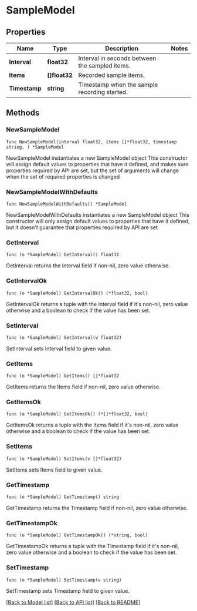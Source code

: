 # SampleModel

## Properties

Name | Type | Description | Notes
------------ | ------------- | ------------- | -------------
**Interval** | **float32** | Interval in seconds between the sampled items. | 
**Items** | **[]float32** | Recorded sample items. | 
**Timestamp** | **string** | Timestamp when the sample recording started. | 

## Methods

### NewSampleModel

`func NewSampleModel(interval float32, items []*float32, timestamp string, ) *SampleModel`

NewSampleModel instantiates a new SampleModel object
This constructor will assign default values to properties that have it defined,
and makes sure properties required by API are set, but the set of arguments
will change when the set of required properties is changed

### NewSampleModelWithDefaults

`func NewSampleModelWithDefaults() *SampleModel`

NewSampleModelWithDefaults instantiates a new SampleModel object
This constructor will only assign default values to properties that have it defined,
but it doesn't guarantee that properties required by API are set

### GetInterval

`func (o *SampleModel) GetInterval() float32`

GetInterval returns the Interval field if non-nil, zero value otherwise.

### GetIntervalOk

`func (o *SampleModel) GetIntervalOk() (*float32, bool)`

GetIntervalOk returns a tuple with the Interval field if it's non-nil, zero value otherwise
and a boolean to check if the value has been set.

### SetInterval

`func (o *SampleModel) SetInterval(v float32)`

SetInterval sets Interval field to given value.


### GetItems

`func (o *SampleModel) GetItems() []*float32`

GetItems returns the Items field if non-nil, zero value otherwise.

### GetItemsOk

`func (o *SampleModel) GetItemsOk() (*[]*float32, bool)`

GetItemsOk returns a tuple with the Items field if it's non-nil, zero value otherwise
and a boolean to check if the value has been set.

### SetItems

`func (o *SampleModel) SetItems(v []*float32)`

SetItems sets Items field to given value.


### GetTimestamp

`func (o *SampleModel) GetTimestamp() string`

GetTimestamp returns the Timestamp field if non-nil, zero value otherwise.

### GetTimestampOk

`func (o *SampleModel) GetTimestampOk() (*string, bool)`

GetTimestampOk returns a tuple with the Timestamp field if it's non-nil, zero value otherwise
and a boolean to check if the value has been set.

### SetTimestamp

`func (o *SampleModel) SetTimestamp(v string)`

SetTimestamp sets Timestamp field to given value.



[[Back to Model list]](../README.md#documentation-for-models) [[Back to API list]](../README.md#documentation-for-api-endpoints) [[Back to README]](../README.md)


